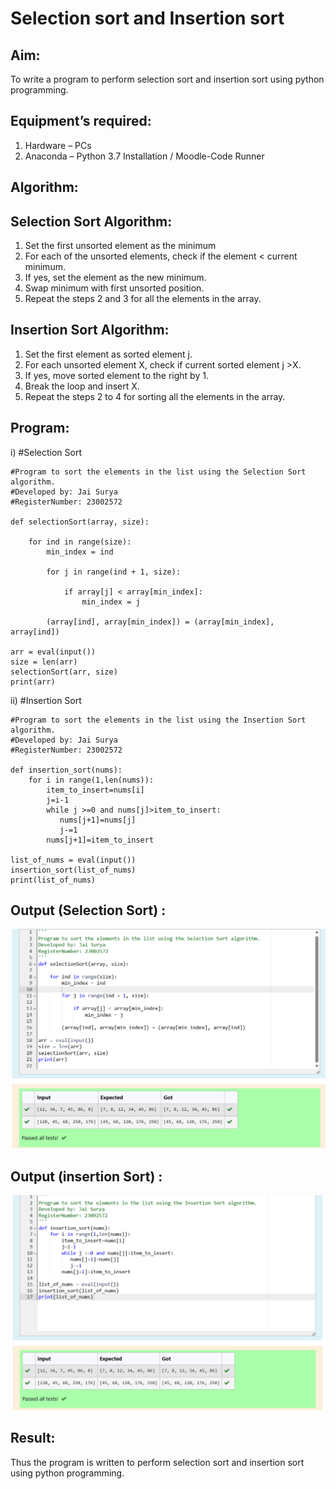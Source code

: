 # Selection sort and Insertion sort
## Aim:
To write a program to perform selection sort and insertion sort using python programming.
## Equipment’s required:
1.	Hardware – PCs
2.	Anaconda – Python 3.7 Installation / Moodle-Code Runner
## Algorithm:
## Selection Sort Algorithm:
1.	Set the first unsorted element as the minimum
2.	For each of the unsorted elements, check if the element < current minimum.
3.	If yes, set the element as the new minimum.
4.	Swap minimum with first unsorted position.
5.	Repeat the steps 2 and 3 for all the elements in the array.
## Insertion Sort Algorithm:
1.	Set the first element as sorted element j.
2.	For each unsorted element X, check if current sorted element j >X.
3.	If yes, move sorted element to the right by 1.
4.	Break the loop and insert X.
5.	Repeat the steps 2 to 4 for sorting all the elements in the array.
## Program:
i)	#Selection Sort
```
#Program to sort the elements in the list using the Selection Sort algorithm.
#Developed by: Jai Surya
#RegisterNumber: 23002572

def selectionSort(array, size):
    
    for ind in range(size):
        min_index = ind
        
        for j in range(ind + 1, size):
            
            if array[j] < array[min_index]:
                min_index = j
                
        (array[ind], array[min_index]) = (array[min_index], array[ind])
        
arr = eval(input())
size = len(arr)
selectionSort(arr, size)
print(arr)

```
ii)	#Insertion Sort
``` 
#Program to sort the elements in the list using the Insertion Sort algorithm.
#Developed by: Jai Surya
#RegisterNumber: 23002572

def insertion_sort(nums):
    for i in range(1,len(nums)):
        item_to_insert=nums[i]
        j=i-1
        while j >=0 and nums[j]>item_to_insert:
           nums[j+1]=nums[j]
           j-=1
        nums[j+1]=item_to_insert

list_of_nums = eval(input())
insertion_sort(list_of_nums)
print(list_of_nums)

```

## Output (Selection Sort) :
![OUTPUT01](/OUTPUT%201.png)

## Output (insertion Sort) :
![OUTPUT02](/OUTPUT%202.png)

## Result:
Thus the program is written to perform selection sort and insertion sort using python programming.
